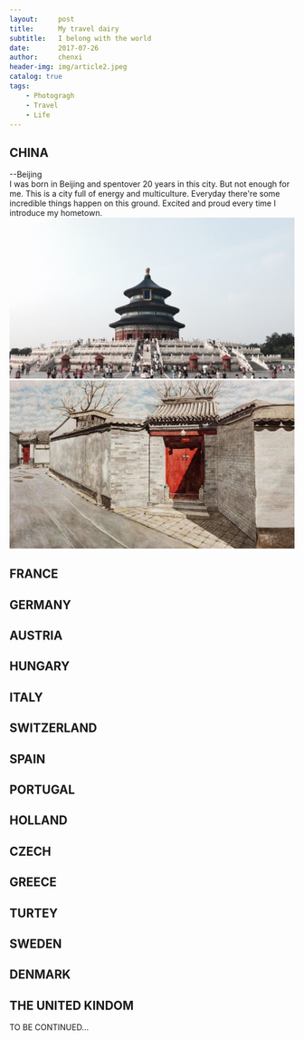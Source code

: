 ```yaml
---
layout:     post
title:      My travel dairy
subtitle:   I belong with the world
date:       2017-07-26
author:     chenxi
header-img: img/article2.jpeg
catalog: true
tags:
    - Photogragh
    - Travel
    - Life
---
```



## CHINA

--Beijing<br/>
I was born in Beijing and spentover 20 years in this city. But not enough for me. This is a city full of energy and multiculture. Everyday there're some incredible things happen on this ground. Excited and proud every time I introduce my hometown.
![alt text](/img/china1.jpeg "CHINA")![alt text](/img/china2.jpeg "CHINA")


## FRANCE


## GERMANY


## AUSTRIA


## HUNGARY


## ITALY


## SWITZERLAND


## SPAIN


## PORTUGAL


## HOLLAND


## CZECH


## GREECE


## TURTEY


## SWEDEN


## DENMARK


## THE UNITED KINDOM


TO BE CONTINUED...
